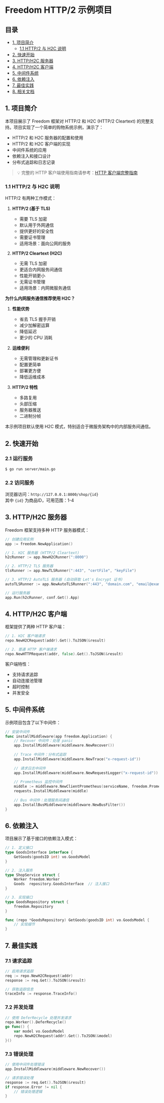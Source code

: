 # Freedom HTTP/2 示例项目

## 目录
- [1. 项目简介](#1-项目简介)
  - [1.1 HTTP/2 与 H2C 说明](#11-http2-与-h2c-说明)
- [2. 快速开始](#2-快速开始)
- [3. HTTP/H2C 服务器](#3-httph2c-服务器)
- [4. HTTP/H2C 客户端](#4-httph2c-客户端)
- [5. 中间件系统](#5-中间件系统)
- [6. 依赖注入](#6-依赖注入)
- [7. 最佳实践](#7-最佳实践)
- [8. 相关文档](#8-相关文档)

## 1. 项目简介

本项目展示了 Freedom 框架对 HTTP/2 和 H2C (HTTP/2 Cleartext) 的完整支持。项目实现了一个简单的购物系统示例，演示了：

- HTTP/2 和 H2C 服务器的配置和使用
- HTTP/2 和 H2C 客户端的实现
- 中间件系统的应用
- 依赖注入和接口设计
- 分布式追踪和日志记录

> 💡 完整的 HTTP 客户端使用指南请参考：[HTTP 客户端完整指南](../doc/http-client-guide.md)

### 1.1 HTTP/2 与 H2C 说明

HTTP/2 有两种工作模式：

1. **HTTP/2 (基于 TLS)**
   - 需要 TLS 加密
   - 默认用于外网通信
   - 提供更好的安全性
   - 需要证书管理
   - 适用场景：面向公网的服务

2. **HTTP/2 Cleartext (H2C)**
   - 无需 TLS 加密
   - 更适合内网服务间通信
   - 性能开销更小
   - 无需证书管理
   - 适用场景：内网微服务通信

**为什么内网服务通信推荐使用 H2C？**

1. **性能优势**
   - 省去 TLS 握手开销
   - 减少加解密运算
   - 降低延迟
   - 更少的 CPU 消耗

2. **运维便利**
   - 无需管理和更新证书
   - 配置更简单
   - 部署更方便
   - 降低运维成本

3. **HTTP/2 特性**
   - 多路复用
   - 头部压缩
   - 服务器推送
   - 二进制分帧

本示例项目默认使用 H2C 模式，特别适合于微服务架构中的内部服务间通信。

## 2. 快速开始

### 2.1 运行服务

```bash
$ go run server/main.go
```

### 2.2 访问服务

浏览器访问：`http://127.0.0.1:8000/shop/{id}`  
其中 `{id}` 为商品ID，可用范围：1-4

## 3. HTTP/H2C 服务器

Freedom 框架支持多种 HTTP 服务器模式：

```go
// 创建应用实例
app := freedom.NewApplication()

// 1. H2C 服务器 (HTTP/2 Cleartext)
h2cRunner := app.NewH2CRunner(":8000")

// 2. HTTP/2 TLS 服务器
tlsRunner := app.NewTLSRunner(":443", "certFile", "keyFile")

// 3. HTTP/2 AutoTLS 服务器 (自动获取 Let's Encrypt 证书)
autoTLSRunner := app.NewAutoTLSRunner(":443", "domain.com", "email@example.com")

// 运行服务器
app.Run(h2cRunner, conf.Get().App)
```

## 4. HTTP/H2C 客户端

框架提供了两种 HTTP 客户端：

```go
// 1. H2C 客户端请求
repo.NewH2CRequest(addr).Get().ToJSON(&result)

// 2. 普通 HTTP 客户端请求
repo.NewHTTPRequest(addr, false).Get().ToJSON(&result)
```

客户端特性：
- 支持请求追踪
- 自动连接池管理
- 超时控制
- 并发安全

## 5. 中间件系统

示例项目包含了以下中间件：

```go
// 安装中间件
func installMiddleware(app freedom.Application) {
    // Recover 中间件：处理 panic
    app.InstallMiddleware(middleware.NewRecover())
    
    // Trace 中间件：分布式追踪
    app.InstallMiddleware(middleware.NewTrace("x-request-id"))
    
    // 请求日志中间件
    app.InstallMiddleware(middleware.NewRequestLogger("x-request-id"))
    
    // Prometheus 监控中间件
    middle := middleware.NewClientPrometheus(serviceName, freedom.Prometheus())
    requests.InstallMiddleware(middle)
    
    // Bus 中间件：处理服务间通信
    app.InstallBusMiddleware(middleware.NewBusFilter())
}
```

## 6. 依赖注入

项目展示了基于接口的依赖注入模式：

```go
// 1. 定义接口
type GoodsInterface interface {
    GetGoods(goodsID int) vo.GoodsModel
}

// 2. 注入服务
type ShopService struct {
    Worker freedom.Worker
    Goods  repository.GoodsInterface  // 注入接口
}

// 3. 实现接口
type GoodsRepository struct {
    freedom.Repository
}

func (repo *GoodsRepository) GetGoods(goodsID int) vo.GoodsModel {
    // 实现细节
}
```

## 7. 最佳实践

### 7.1 请求追踪

```go
// 启用请求追踪
req := repo.NewH2CRequest(addr)
response := req.Get().ToJSON(&result)

// 获取追踪信息
traceInfo := response.TraceInfo()
```

### 7.2 并发处理

```go
// 使用 DeferRecycle 处理并发请求
repo.Worker().DeferRecycle()
go func() {
    var model vo.GoodsModel
    repo.NewH2CRequest(addr).Get().ToJSON(&model)
}()
```

### 7.3 错误处理

```go
// 使用中间件处理错误
app.InstallMiddleware(middleware.NewRecover())

// 请求错误处理
response := req.Get().ToJSON(&result)
if response.Error != nil {
    // 错误处理逻辑
}
```
